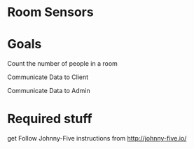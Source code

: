 # Room Sensors
Goals
=====
Count the number of people in a room

Communicate Data to Client

Communicate Data to Admin


Required stuff
==============

get Follow Johnny-Five instructions from http://johnny-five.io/